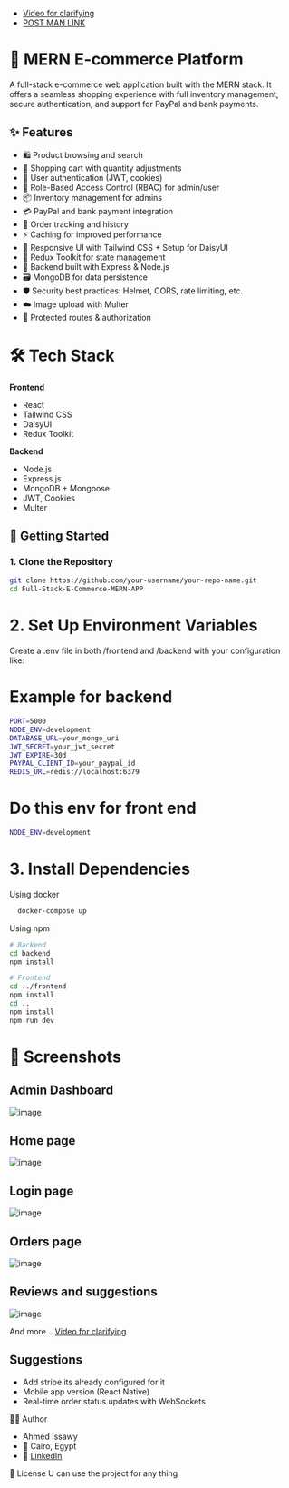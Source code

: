 - [Video for clarifying](https://drive.google.com/file/d/1yxQb-9KpTvIgudCj7gLD2PHKdQd6P6sQ/view?usp=sharing)
- [POST MAN LINK](https://ai7777-7249.postman.co/workspace/E-Commerce~0ef9f903-b1d6-4345-adbc-e25c660a2208/collection/39355421-256af78b-2f60-4fef-a517-749934029e3e?action=share&creator=39355421)

# 🛒 MERN E-commerce Platform      

A full-stack e-commerce web application built with the MERN stack. It offers a seamless shopping experience with full inventory management, secure authentication, and support for PayPal and bank payments. 

## ✨ Features

- 🛍️ Product browsing and search
- 🛒 Shopping cart with quantity adjustments
- 👤 User authentication (JWT, cookies)
- 🔐 Role-Based Access Control (RBAC) for admin/user
- 📦 Inventory management for admins
- 💳 PayPal and bank payment integration
- 🧾 Order tracking and history
- ⚡ Caching for improved performance
- 📱 Responsive UI with Tailwind CSS + Setup for DaisyUI
- 🔄 Redux Toolkit for state management
- 🧠 Backend built with Express & Node.js
- 🗃️ MongoDB for data persistence
- 🛡️ Security best practices: Helmet, CORS, rate limiting, etc.
- ☁️ Image upload with Multer
- 🔐 Protected routes & authorization

# 🛠️ Tech Stack

**Frontend**  
- React  
- Tailwind CSS  
- DaisyUI  
- Redux Toolkit  

**Backend**  
- Node.js  
- Express.js  
- MongoDB + Mongoose  
- JWT, Cookies  
- Multer


## 🔧 Getting Started

### 1. Clone the Repository

```bash
git clone https://github.com/your-username/your-repo-name.git
cd Full-Stack-E-Commerce-MERN-APP
```

# 2. Set Up Environment Variables
Create a .env file in both /frontend and /backend with your configuration like:
# Example for backend
```bash
PORT=5000
NODE_ENV=development
DATABASE_URL=your_mongo_uri
JWT_SECRET=your_jwt_secret
JWT_EXPIRE=30d
PAYPAL_CLIENT_ID=your_paypal_id
REDIS_URL=redis://localhost:6379
```
# Do this env for front end
```bash
NODE_ENV=development
```

# 3. Install Dependencies
Using docker 
```bash
  docker-compose up
```

Using npm
```bash
# Backend
cd backend
npm install

# Frontend
cd ../frontend
npm install
cd ..
npm install
npm run dev
```

# 📸 Screenshots
## Admin Dashboard
![image](https://github.com/user-attachments/assets/ad0e4eb8-c5c3-49a2-83c4-9e97efdd8c2b)

## Home page
![image](https://github.com/user-attachments/assets/d0856f79-d856-4074-a274-b649578ebe55)

## Login page
![image](https://github.com/user-attachments/assets/a8f8ea3e-e928-4769-bd57-1fb7ca306f43)

## Orders page
![image](https://github.com/user-attachments/assets/72356e65-58c0-493d-859a-ec5f4f5ee214)

## Reviews and suggestions
![image](https://github.com/user-attachments/assets/45d44788-fa24-43d2-a8bd-086cc1e17ec6)


And more... [Video for clarifying](https://drive.google.com/file/d/1yxQb-9KpTvIgudCj7gLD2PHKdQd6P6sQ/view?usp=sharing)

## Suggestions
- Add stripe its already configured for it
- Mobile app version (React Native)
- Real-time order status updates with WebSockets

👨‍💻 Author
- Ahmed Issawy
- 📍 Cairo, Egypt
- 🔗 [LinkedIn](https://www.linkedin.com/in/ahmed-issawy-53b29528b/)

📄 License
U can use the project for any thing
